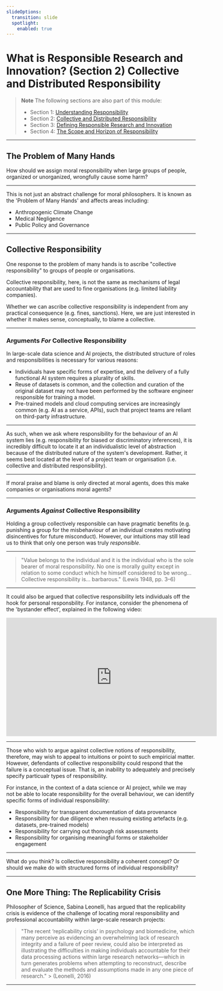 ```yaml
---
slideOptions:
  transition: slide
  spotlight:
    enabled: true
---
```


# What is Responsible Research and Innovation? (Section 2) Collective and Distributed Responsibility

> **Note**
> The following sections are also part of this module:
>
> - Section 1: [Understanding Responsibility](rri-100-1.md)
> - Section 2: [Collective and Distributed Responsibility](rri-100-2.md)
> - Section 3: [Defining Responsible Research and Innovation](rri-100-3.md)
> - Section 4: [The Scope and Horizon of Responsibility](rri-100-4.md)

---

## The Problem of Many Hands

<!-- Reflective Question -->

How should we assign moral responsibility when large groups of people, organized or unorganized, wrongfully cause some harm?

----

This is not just an abstract challenge for moral philosophers. It is known as the 'Problem of Many Hands' and affects areas including:

- Anthropogenic Climate Change
- Medical Negligence
- Public Policy and Governance

---

## Collective Responsibility

One response to the problem of many hands is to ascribe "collective responsibility" to groups of people or organisations.

<!-- Admonition -->

Collective responsibility, here, is not the same as mechanisms of legal accountability that are used to fine organisations (e.g. limited liability companies).

<!-- Admonition -->

Whether we can ascribe collective responsibility is independent from any practical consequence (e.g. fines, sanctions). Here, we are just interested in whether it makes sense, conceptually, to blame a collective.

----

### Arguments *For* Collective Responsibility

In large-scale data science and AI projects, the distributed structure of roles and responsibilities is necessary for various reasons:

- Individuals have specific forms of expertise, and the delivery of a fully functional AI system requires a plurality of skills. 
- Reuse of datasets is common, and the collection and curation of the original dataset may not have been performed by the software engineer responsible for training a model. 
- Pre-trained models and cloud computing services are increasingly common (e.g. AI as a service, APIs), such that project teams are reliant on third-party infrastructure.

----

As such, when we ask where responsibility for the behaviour of an AI system lies (e.g. responsibility for biased or discriminatory inferences), it is incredibly difficult to locate it at an individualistic level of abstraction because of the distributed nature of the system's development. 
Rather, it seems best located at the level of a project team or organisation (i.e. collective and distributed responsibility).

----

<!-- Reflective Question -->

If moral praise and blame is only directed at moral agents, does this make companies or organisations moral agents?

----

### Arguments *Against* Collective Responsibility

Holding a group collectively responsible can have pragmatic benefits (e.g. punishing a group for the misbehaviour of an individual creates motivating disincentives for future misconduct). However, our intuitions may still lead us to think that only one person was truly *responsible*.

----

> "Value belongs to the individual and it is the individual who is the sole bearer of moral responsibility. No one is morally guilty except in relation to some conduct which he himself considered to be wrong... Collective responsibility is... barbarous." (Lewis 1948, pp. 3–6)

----

It could also be argued that collective responsibility lets individuals off the hook for personal responsbility. 
For instance, consider the phenomena of the 'bystander effect', explained in the following video:

<iframe width="560" height="315" src="https://www.youtube.com/embed/OSsPfbup0ac?start=35" title="YouTube video player" frameborder="0" allow="accelerometer; autoplay; clipboard-write; encrypted-media; gyroscope; picture-in-picture" allowfullscreen></iframe>

----

Those who wish to argue against collective notions of responsibility, therefore, may wish to appeal to intuitions or point to such empiricial matter.
However, defendants of collective responsibility could respond that the failure is a conceptual issue. 
That is, an inability to adequately and precisely specify particualr types of responsibility. 

For instance, in the context of a data science or AI project, while we may not be able to locate responsibility for the overall behaviour, we can identify specific forms of individual responsibility:

- Responsibility for transparent documentation of data provenance
- Responsibility for due diligence when reusuing existing artefacts (e.g. datasets, pre-trained models)
- Responsibility for carrying out thorough risk assessments
- Responsibility for organising meaningful forms or stakeholder engagement

----

<!-- Reflective Question -->

What do you think? Is collective responsibility a coherent concept? Or should we make do with structured forms of individual responsibility?

---

## One More Thing: The Replicability Crisis

Philosopher of Science, Sabina Leonelli, has argued that the replicability crisis is evidence of the challenge of locating moral responsibility and professional accountability within large-scale research projects:

> "The recent ‘replicability crisis’ in psychology and biomedicine, which many perceive as evidencing an overwhelming lack of research integrity and a failure of peer review, could also be interpreted as illustrating the difficulties in making individuals accountable for their data processing actions within large research networks—which in turn generates problems when attempting to reconstruct, describe and evaluate the methods and assumptions made in any one piece of research." > (Leonelli, 2016)

---
